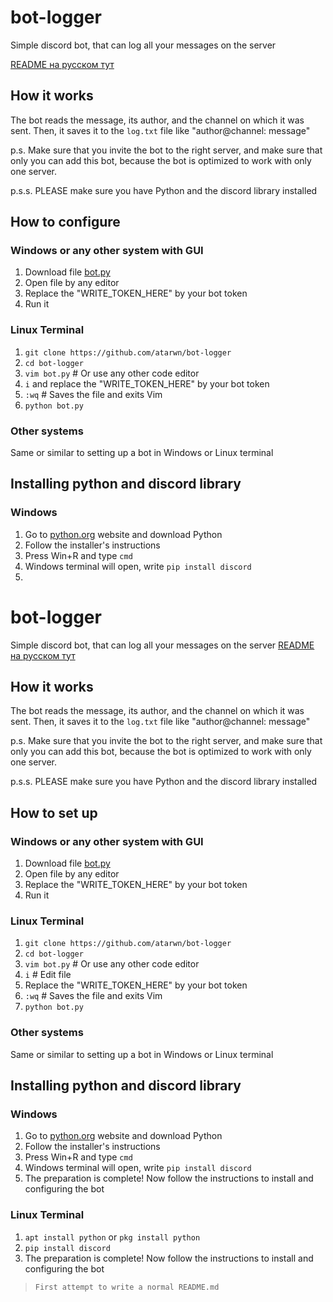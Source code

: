 
# bot-logger
Simple discord bot, that can log all your messages on the server

[README на русском тут](https://github.com/atarwn/bot-logger/blob/main/RU-README.MD)
## How it works
The bot reads the message, its author, and the channel on which it was sent. Then, it saves it to the `log.txt` file like "author@channel: message"

p.s. Make sure that you invite the bot to the right server, and make sure that only you can add this bot, because the bot is optimized to work with only one server.

p.s.s. PLEASE make sure you have Python and the discord library installed
## How to configure
### Windows or any other system with GUI
1. Download file [bot.py](https://github.com/atarwn/bot-logger/blob/main/bot.py)
2. Open file by any editor
3. Replace the "WRITE_TOKEN_HERE" by your bot token
4. Run it
### Linux Terminal
1. `git clone https://github.com/atarwn/bot-logger`
2. `cd bot-logger`
3. `vim bot.py` # Or use any other code editor
4. `i` and replace the "WRITE_TOKEN_HERE" by your bot token
5. `:wq` # Saves the file and exits Vim
6. `python bot.py`
### Other systems
Same or similar to setting up a bot in Windows or Linux terminal
## Installing python and discord library
### Windows
1. Go to [python.org](https://python.org) website and download Python
2. Follow the installer's instructions
3. Press Win+R and type `cmd`
4. Windows terminal will open, write `pip install discord`
5. 
# bot-logger
Simple discord bot, that can log all your messages on the server
[README на русском тут](https://github.com/atarwn/bot-logger/blob/main/RU-README.MD)
## How it works
The bot reads the message, its author, and the channel on which it was sent. Then, it saves it to the `log.txt` file like "author@channel: message"

p.s. Make sure that you invite the bot to the right server, and make sure that only you can add this bot, because the bot is optimized to work with only one server.

p.s.s. PLEASE make sure you have Python and the discord library installed
## How to set up
### Windows or any other system with GUI
1. Download file [bot.py](https://github.com/atarwn/bot-logger/blob/main/bot.py)
2. Open file by any editor
3. Replace the "WRITE_TOKEN_HERE" by your bot token
4. Run it
### Linux Terminal
1. `git clone https://github.com/atarwn/bot-logger`
2. `cd bot-logger`
3. `vim bot.py` # Or use any other code editor
4. `i` # Edit file
5. Replace the "WRITE_TOKEN_HERE" by your bot token
6. `:wq` # Saves the file and exits Vim
7. `python bot.py`
### Other systems
Same or similar to setting up a bot in Windows or Linux terminal
## Installing python and discord library
### Windows
1. Go to [python.org](https://python.org) website and download Python
2. Follow the installer's instructions
3. Press Win+R and type `cmd`
4. Windows terminal will open, write `pip install discord`
5. The preparation is complete! Now follow the instructions to install and configuring the bot
### Linux Terminal
1. `apt install python` or `pkg install python`
2. `pip install discord`
3. The preparation is complete! Now follow the instructions to install and configuring the bot

> `First attempt to write a normal README.md`
